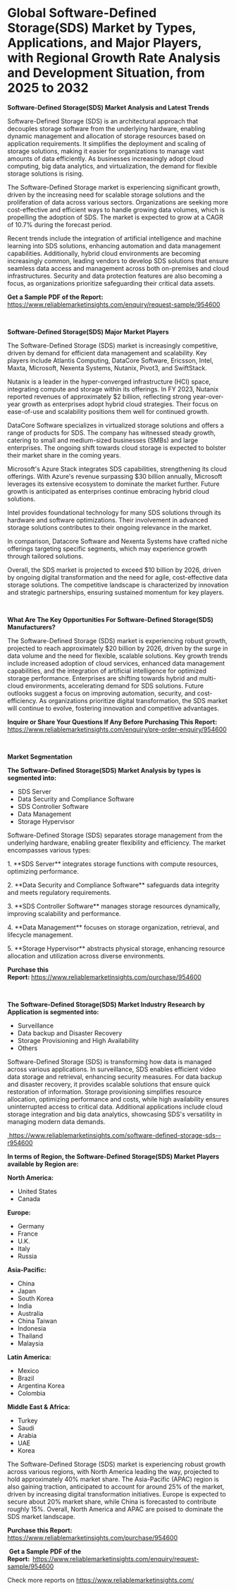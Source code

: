 <p><h1>Global Software-Defined Storage(SDS) Market by Types, Applications, and Major Players, with Regional Growth Rate Analysis and Development Situation, from 2025 to 2032</h1></p><p><strong>Software-Defined Storage(SDS) Market Analysis and Latest Trends</strong></p>
<p><p>Software-Defined Storage (SDS) is an architectural approach that decouples storage software from the underlying hardware, enabling dynamic management and allocation of storage resources based on application requirements. It simplifies the deployment and scaling of storage solutions, making it easier for organizations to manage vast amounts of data efficiently. As businesses increasingly adopt cloud computing, big data analytics, and virtualization, the demand for flexible storage solutions is rising.</p><p>The Software-Defined Storage market is experiencing significant growth, driven by the increasing need for scalable storage solutions and the proliferation of data across various sectors. Organizations are seeking more cost-effective and efficient ways to handle growing data volumes, which is propelling the adoption of SDS. The market is expected to grow at a CAGR of 10.7% during the forecast period. </p><p>Recent trends include the integration of artificial intelligence and machine learning into SDS solutions, enhancing automation and data management capabilities. Additionally, hybrid cloud environments are becoming increasingly common, leading vendors to develop SDS solutions that ensure seamless data access and management across both on-premises and cloud infrastructures. Security and data protection features are also becoming a focus, as organizations prioritize safeguarding their critical data assets.</p></p>
<p><strong>Get a Sample PDF of the Report:&nbsp;</strong> <a href="https://www.reliablemarketinsights.com/enquiry/request-sample/954600?utm_campaign=2207&utm_medium=2&utm_source=Github&utm_content=ia&utm_term=11032025&utm_id=software-defined-storagesds">https://www.reliablemarketinsights.com/enquiry/request-sample/954600</a></p>
<p>&nbsp;</p>
<p><strong>Software-Defined Storage(SDS) Major Market Players</strong></p>
<p><p>The Software-Defined Storage (SDS) market is increasingly competitive, driven by demand for efficient data management and scalability. Key players include Atlantis Computing, DataCore Software, Ericsson, Intel, Maxta, Microsoft, Nexenta Systems, Nutanix, Pivot3, and SwiftStack. </p><p>Nutanix is a leader in the hyper-converged infrastructure (HCI) space, integrating compute and storage within its offerings. In FY 2023, Nutanix reported revenues of approximately $2 billion, reflecting strong year-over-year growth as enterprises adopt hybrid cloud strategies. Their focus on ease-of-use and scalability positions them well for continued growth.</p><p>DataCore Software specializes in virtualized storage solutions and offers a range of products for SDS. The company has witnessed steady growth, catering to small and medium-sized businesses (SMBs) and large enterprises. The ongoing shift towards cloud storage is expected to bolster their market share in the coming years.</p><p>Microsoft's Azure Stack integrates SDS capabilities, strengthening its cloud offerings. With Azure's revenue surpassing $30 billion annually, Microsoft leverages its extensive ecosystem to dominate the market further. Future growth is anticipated as enterprises continue embracing hybrid cloud solutions.</p><p>Intel provides foundational technology for many SDS solutions through its hardware and software optimizations. Their involvement in advanced storage solutions contributes to their ongoing relevance in the market.</p><p>In comparison, Datacore Software and Nexenta Systems have crafted niche offerings targeting specific segments, which may experience growth through tailored solutions.</p><p>Overall, the SDS market is projected to exceed $10 billion by 2026, driven by ongoing digital transformation and the need for agile, cost-effective data storage solutions. The competitive landscape is characterized by innovation and strategic partnerships, ensuring sustained momentum for key players.</p></p>
<p>&nbsp;</p>
<p><strong>What Are The Key Opportunities For Software-Defined Storage(SDS) Manufacturers?</strong></p>
<p><p>The Software-Defined Storage (SDS) market is experiencing robust growth, projected to reach approximately $20 billion by 2026, driven by the surge in data volume and the need for flexible, scalable solutions. Key growth trends include increased adoption of cloud services, enhanced data management capabilities, and the integration of artificial intelligence for optimized storage performance. Enterprises are shifting towards hybrid and multi-cloud environments, accelerating demand for SDS solutions. Future outlooks suggest a focus on improving automation, security, and cost-efficiency. As organizations prioritize digital transformation, the SDS market will continue to evolve, fostering innovation and competitive advantages.</p></p>
<p><strong>Inquire or Share Your Questions If Any Before Purchasing This Report:</strong> <a href="https://www.reliablemarketinsights.com/enquiry/pre-order-enquiry/954600?utm_campaign=2207&utm_medium=2&utm_source=Github&utm_content=ia&utm_term=11032025&utm_id=software-defined-storagesds">https://www.reliablemarketinsights.com/enquiry/pre-order-enquiry/954600</a></p>
<p>&nbsp;</p>
<p><strong>Market Segmentation</strong></p>
<p><strong>The Software-Defined Storage(SDS) Market Analysis by types is segmented into:</strong></p>
<p><ul><li>SDS Server</li><li>Data Security and Compliance Software</li><li>SDS Controller Software</li><li>Data Management</li><li>Storage Hypervisor</li></ul></p>
<p><p>Software-Defined Storage (SDS) separates storage management from the underlying hardware, enabling greater flexibility and efficiency. The market encompasses various types: </p><p>1. **SDS Server** integrates storage functions with compute resources, optimizing performance.</p><p>2. **Data Security and Compliance Software** safeguards data integrity and meets regulatory requirements.</p><p>3. **SDS Controller Software** manages storage resources dynamically, improving scalability and performance.</p><p>4. **Data Management** focuses on storage organization, retrieval, and lifecycle management.</p><p>5. **Storage Hypervisor** abstracts physical storage, enhancing resource allocation and utilization across diverse environments.</p></p>
<p><strong>Purchase this Report:&nbsp;</strong><a href="https://www.reliablemarketinsights.com/purchase/954600?utm_campaign=2207&utm_medium=2&utm_source=Github&utm_content=ia&utm_term=11032025&utm_id=software-defined-storagesds">https://www.reliablemarketinsights.com/purchase/954600</a></p>
<p>&nbsp;</p>
<p><strong>The Software-Defined Storage(SDS) Market Industry Research by Application is segmented into:</strong></p>
<p><ul><li>Surveillance</li><li>Data backup and Disaster Recovery</li><li>Storage Provisioning and High Availability</li><li>Others</li></ul></p>
<p><p>Software-Defined Storage (SDS) is transforming how data is managed across various applications. In surveillance, SDS enables efficient video data storage and retrieval, enhancing security measures. For data backup and disaster recovery, it provides scalable solutions that ensure quick restoration of information. Storage provisioning simplifies resource allocation, optimizing performance and costs, while high availability ensures uninterrupted access to critical data. Additional applications include cloud storage integration and big data analytics, showcasing SDS's versatility in managing modern data demands.</p></p>
<p><a href="https://www.reliablemarketinsights.com/software-defined-storage-sds--r954600?utm_campaign=2207&utm_medium=2&utm_source=Github&utm_content=ia&utm_term=11032025&utm_id=software-defined-storagesds">&nbsp;https://www.reliablemarketinsights.com/software-defined-storage-sds--r954600</a></p>
<p><strong>In terms of Region, the Software-Defined Storage(SDS) Market Players available by Region are:</strong></p>
<p>
    <p> <strong> North America: </strong>
        <ul>
            <li>United States</li>
            <li>Canada</li>
        </ul>
        </p> 
    <p> <strong> Europe: </strong>
        <ul>
            <li>Germany</li>
            <li>France</li>
            <li>U.K.</li>
            <li>Italy</li>
            <li>Russia</li>
        </ul>
        </p> 
    <p> <strong> Asia-Pacific: </strong>
        <ul>
            <li>China</li>
            <li>Japan</li>
            <li>South Korea</li>
            <li>India</li>
            <li>Australia</li>
            <li>China Taiwan</li>
            <li>Indonesia</li>
            <li>Thailand</li>
            <li>Malaysia</li>
        </ul>
        </p> 
    <p> <strong> Latin America: </strong>
        <ul>
            <li>Mexico</li>
            <li>Brazil</li>
            <li>Argentina Korea</li>
            <li>Colombia</li>
        </ul>
        </p> 
    <p> <strong> Middle East & Africa: </strong>
        <ul>
            <li>Turkey</li>
            <li>Saudi</li>
            <li>Arabia</li>
            <li>UAE</li>
            <li>Korea</li>
        </ul>
    </p>
    </p>
<p><p>The Software-Defined Storage (SDS) market is experiencing robust growth across various regions, with North America leading the way, projected to hold approximately 40% market share. The Asia-Pacific (APAC) region is also gaining traction, anticipated to account for around 25% of the market, driven by increasing digital transformation initiatives. Europe is expected to secure about 20% market share, while China is forecasted to contribute roughly 15%. Overall, North America and APAC are poised to dominate the SDS market landscape.</p></p>
<p><strong>Purchase this Report: </strong><a href="https://www.reliablemarketinsights.com/purchase/954600?utm_campaign=2207&utm_medium=2&utm_source=Github&utm_content=ia&utm_term=11032025&utm_id=software-defined-storagesds">https://www.reliablemarketinsights.com/purchase/954600</a></p>
<p>&nbsp;<strong>Get a Sample PDF of the Report:&nbsp;&nbsp;</strong><a href="https://www.reliablemarketinsights.com/enquiry/request-sample/954600?utm_campaign=2207&utm_medium=2&utm_source=Github&utm_content=ia&utm_term=11032025&utm_id=software-defined-storagesds">https://www.reliablemarketinsights.com/enquiry/request-sample/954600</a></p>
<p><strong></strong></p>
<p>Check more reports on <a href="https://www.reliablemarketinsights.com/?utm_campaign=2207&utm_medium=2&utm_source=Github&utm_content=ia&utm_term=11032025&utm_id=software-defined-storagesds">https://www.reliablemarketinsights.com/</a></p>